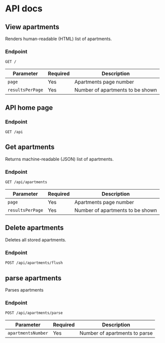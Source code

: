 # API docs

## View apartments

Renders human-readable (HTML) list of apartments.

### Endpoint

```
GET /
```

| Parameter        | Required | Description                      |
| ---------------- | -------- | -------------------------------- |
| `page`           | Yes      | Apartments page number           |
| `resultsPerPage` | Yes      | Number of apartments to be shown |

## API home page

### Endpoint

```
GET /api
```

## Get apartments

Returns machine-readable (JSON) list of apartments.

### Endpoint

```
GET /api/apartments
```

| Parameter        | Required | Description                      |
| ---------------- | -------- | -------------------------------- |
| `page`           | Yes      | Apartments page number           |
| `resultsPerPage` | Yes      | Number of apartments to be shown |

## Delete apartments

Deletes all stored apartments.

### Endpoint

```
POST /api/apartments/flush
```

## parse apartments

Parses apartments

### Endpoint

```
POST /api/apartments/parse
```

| Parameter          | Required | Description                   |
| ------------------ | -------- | ----------------------------- |
| `apartmentsNumber` | Yes      | Number of apartments to parse |
